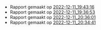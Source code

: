 * Rapport gemaakt op [2022-12-11_19:43:16](rapport/2022-12-11_19-43-16.md) 
* Rapport gemaakt op [2022-12-11_19:36:53](rapport/2022-12-11_19-36-53.md) 
* Rapport gemaakt op [2022-12-11_20:36:01](rapport/2022-12-11_20-36-01.md) 
* Rapport gemaakt op [2022-12-11_20:34:41](rapport/2022-12-11_20-34-41.md) 




